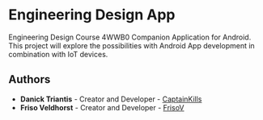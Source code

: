 # Engineering Design App
Engineering Design Course 4WWB0 Companion Application for Android. This project will explore the possibilities with Android App development in combination with IoT devices.

## Authors
* **Danick Triantis** - Creator and Developer - [CaptainKills](https://github.com/CaptainKills)
* **Friso Veldhorst** - Creator and Developer - [FrisoV](https://github.com/FrisoV)
